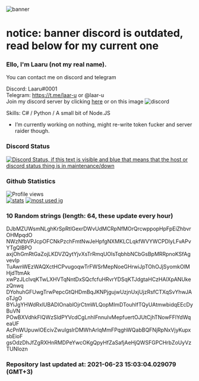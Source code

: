 
![banner](https://raw.githubusercontent.com/stop-bark/stop-bark/master/banner4.png)
# notice: banner discord is outdated, read below for my current one


### Ello, I'm Laaru (not my real name).

You can contact me on discord and telegram  

Discord: Laaru#0001  
Telegram: https://t.me/laar-u or @laar-u  
Join my discord server by clicking [here](https://discord.gg/invite/monk) or on this image ![discord](https://discord.com/api/guilds/848458923136122901/embed.png)

Skills: C# / Python / A small bit of Node.JS  

- I’m currently working on nothing, might re-write token fucker and server raider though.

### Discord Status
[![Discord Status, if this text is visible and blue that means that the host or discord status thing is in maintenance/down](https://discord.c99.nl/widget/theme-4/739824148267925565.png)](https://discord.c99.nl/)

### Github Statistics
![Profile views](https://komarev.com/ghpvc/?username=Laar-u) <br> [![stats](https://github-readme-stats.vercel.app/api?username=Laar-u&show_icons=true&theme=synthwave)](https://github.com/anuraghazra/github-readme-stats) [![most used ig](https://github-readme-stats.vercel.app/api/top-langs/?username=Laar-u&layout=compact&theme=synthwave&show_icons=true&langs_count=10)]((https://github.com/anuraghazra/github-readme-stats))

### 10 Random strings (length: 64, these update every hour)
DJbMZUWsmNLghKrSpRtlGexrDWvUdMCRpNfMOrQrcwppopHpFpEiZhbvrOHMpqdO
NWzNfbVPJcpOFCNkPzchFmtNwJeHpfgNXMKLCLqkfWVYWCPDlyLFvAPvYTgQlBPO
axjOhGmRtGaZojLKDVZQytYjvXsTrRmqUOlsTqbhbNCbGsBpMRRpnoKSfAgvevIp
TuAwnWEzWAQXctHCPvugoqwTrFWSrMepNoeGHrwiJpTOhOJjSyomkOlMHjdTtmAk
xwPzJLclvqKTwLXHVTqNntDxSQcfcfuHRvrYDSqKTJdgtaHCzHAlXpANUkezQnwq
DYohuhGFUwgTrwPepcGtQHDmBqJKNPjgujwUzjnUxjUjzRsfCTXqSvYhwJAoTJgO
BYiJgYHWdRxlUBADlOnablOjrCtmWLQopMImDTouhlfTQyUAtmwbidqEEcDyBuVN
POwBXVdhkFlQWzSldPYVcdCgLnhIFnnuIvMepfuertOJUtCjhTNowFFlYdWqeaUF
AcPnWUpuwlOEcivZwuIgslrDMWhArlqMmFPqghWQabBQFNjRpNxVjyKupxsbEioF
gsOdzDhJfZgRXHnRMDPeYwcOKgQpyHfZaSafjAeHjQWSFGPCHrbZoUyVzTUNIozn

### Repository last updated at: 2021-06-23 15:03:04.029079 (GMT+3)
